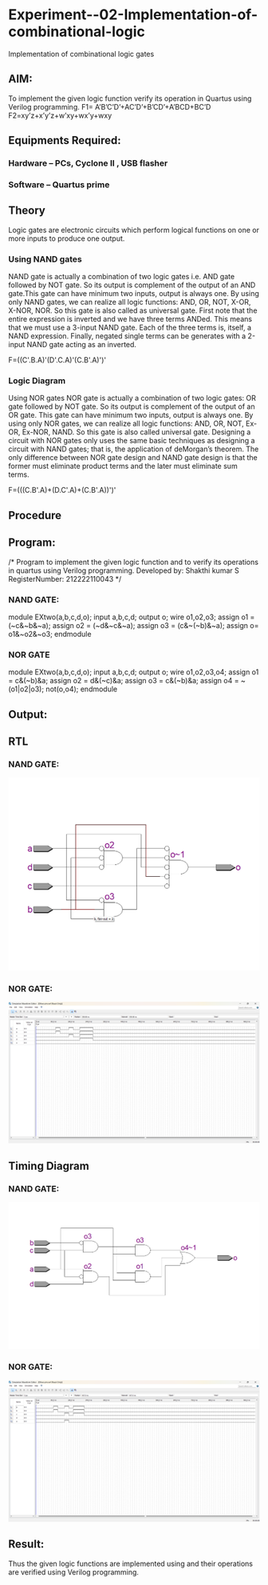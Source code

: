 # Experiment--02-Implementation-of-combinational-logic
Implementation of combinational logic gates
 
## AIM:
To implement the given logic function verify its operation in Quartus using Verilog programming.
F1= A’B’C’D’+AC’D’+B’CD’+A’BCD+BC’D
F2=xy’z+x’y’z+w’xy+wx’y+wxy

## Equipments Required:



### Hardware – PCs, Cyclone II , USB flasher
### Software – Quartus prime

## Theory
 Logic gates are electronic circuits which perform logical functions on one or more inputs to produce one output.

### Using NAND gates
NAND gate is actually a combination of two logic gates i.e. AND gate followed by NOT gate. So its output is complement of the output of an AND gate.This gate can have minimum two inputs, output is always one. By using only NAND gates, we can realize all logic functions: AND, OR, NOT, X-OR, X-NOR, NOR. So this gate is also called as universal gate. First note that the entire expression is inverted and we have three terms ANDed. This means that we must use a 3-input NAND gate. Each of the three terms is, itself, a NAND expression. Finally, negated single terms can be generates with a 2-input NAND gate acting as an inverted.

F=((C'.B.A)'(D'.C.A)'(C.B'.A)')'

### Logic Diagram
Using NOR gates NOR gate is actually a combination of two logic gates: OR gate followed by NOT gate. So its output is complement of the output of an OR gate. This gate can have minimum two inputs, output is always one. By using only NOR gates, we can realize all logic functions: AND, OR, NOT, Ex-OR, Ex-NOR, NAND. So this gate is also called universal gate. Designing a circuit with NOR gates only uses the same basic techniques as designing a circuit with NAND gates; that is, the application of deMorgan’s theorem. The only difference between NOR gate design and NAND gate design is that the former must eliminate product terms and the later must eliminate sum terms.

F=(((C.B'.A)+(D.C'.A)+(C.B'.A))')'
## Procedure
## Program:
/*
Program to implement the given logic function and to verify its operations in quartus using Verilog programming.
Developed by: Shakthi kumar S
RegisterNumber: 212222110043
*/
### NAND GATE:
module EXtwo(a,b,c,d,o);
input a,b,c,d;
output o;
wire o1,o2,o3;
assign o1 = (~c&~b&~a);
assign o2 = (~d&~c&~a);
assign o3 = (c&~(~b)&~a);
assign o= o1&~o2&~o3;
endmodule

### NOR GATE
module EXtwo(a,b,c,d,o);
input a,b,c,d;
output o;
wire o1,o2,o3,o4;
assign o1 = c&(~b)&a;
assign o2 = d&(~c)&a;
assign o3 = c&(~b)&a;
assign o4 = ~(o1|o2|o3);
not(o,o4);
endmodule

## Output:
## RTL
### NAND GATE:
![](DE02-1.png)
### NOR GATE:
![](DE02-2.png)

## Timing Diagram
### NAND GATE:
![](DE02-3.png)
### NOR GATE:
![](DE02-4.png)
## Result:
Thus the given logic functions are implemented using  and their operations are verified using Verilog programming.
